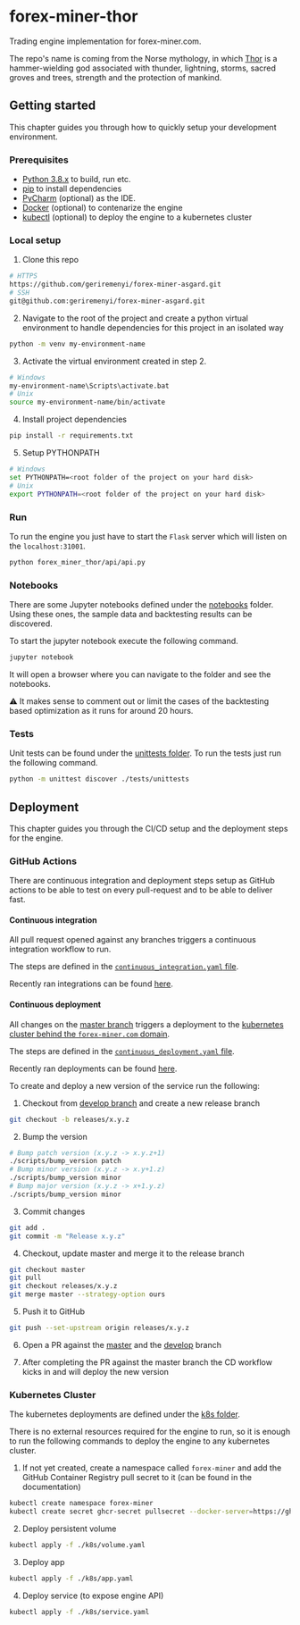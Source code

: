 # forex-miner-thor

Trading engine implementation for forex-miner.com. 

The repo's name is coming from the Norse mythology, in which [Thor](https://en.wikipedia.org/wiki/Thor) is a hammer-wielding god associated with thunder, lightning, storms, sacred groves and trees, strength and the protection of mankind.

## Getting started

This chapter guides you through how to quickly setup your development environment.

### Prerequisites

- [Python 3.8.x](https://www.python.org/) to build, run etc.
- [pip](https://pip.pypa.io/en/stable/) to install dependencies
- [PyCharm](https://www.jetbrains.com/pycharm/) (optional) as the IDE.
- [Docker](https://www.docker.com/products/docker-desktop) (optional) to contenarize the engine
- [kubectl](https://kubernetes.io/docs/tasks/tools/install-kubectl/) (optional) to deploy the engine to a kubernetes cluster

### Local setup

1. Clone this repo
```bash
# HTTPS
https://github.com/geriremenyi/forex-miner-asgard.git
# SSH
git@github.com:geriremenyi/forex-miner-asgard.git
```

2. Navigate to the root of the project and create a python virtual environment to handle dependencies for this project in an isolated way
```bash
python -m venv my-environment-name
```

3. Activate the virtual environment created in step 2.
```bash
# Windows
my-environment-name\Scripts\activate.bat
# Unix
source my-environment-name/bin/activate
```

4. Install project dependencies
```bash
pip install -r requirements.txt
```

5. Setup PYTHONPATH
```bash
# Windows
set PYTHONPATH=<root folder of the project on your hard disk>
# Unix
export PYTHONPATH=<root folder of the project on your hard disk>
```

### Run

To run the engine you just have to start the `Flask` server which will listen on the `localhost:31001`.

```bash
python forex_miner_thor/api/api.py
```

### Notebooks

There are some Jupyter notebooks defined under the [notebooks](notebooks) folder. Using these ones, the sample data and backtesting results can be discovered.

To start the jupyter notebook execute the following command.
```bash
jupyter notebook
```

It will open a browser where you can navigate to the folder and see the notebooks.

:warning: It makes sense to comment out or limit the cases of the backtesting based optimization as it runs for around 20 hours.

### Tests

Unit tests can be found under the [unittests folder](tests/unittests). To run the tests just run the following command.
```bash
python -m unittest discover ./tests/unittests
```

## Deployment

This chapter guides you through the CI/CD setup and the deployment steps for the engine.

### GitHub Actions

There are continuous integration and deployment steps setup as GitHub actions to be able to test on every pull-request and to be able to deliver fast. 

#### Continuous integration

All pull request opened against any branches triggers a continuous integration workflow to run.

The steps are defined in the [`continuous_integration.yaml` file](.github/workflows/continuous_integration.yaml).

Recently ran integrations can be found [here](https://github.com/geriremenyi/forex-miner-thor/actions?query=workflow%3A"Continuous+Integration").

#### Continuous deployment

All changes on the [master branch](https://github.com/geriremenyi/forex-miner-thor/tree/master) triggers a deployment to the [kubernetes cluster behind the `forex-miner.com` domain](https://github.com/geriremenyi/forex-miner-asgard).

The steps are defined in the [`continuous_deployment.yaml` file](.github/workflows/continuous_deployment.yaml).

Recently ran deployments can be found [here](https://github.com/geriremenyi/forex-miner-thor/actions?query=workflow%3A"Continuous+Deployment").

To create and deploy a new version of the service run the following:

1. Checkout from [develop branch](https://github.com/geriremenyi/forex-miner-thor/tree/master) and create a new release branch
```bash
git checkout -b releases/x.y.z
```

2. Bump the version
```bash
# Bump patch version (x.y.z -> x.y.z+1)
./scripts/bump_version patch
# Bump minor version (x.y.z -> x.y+1.z)
./scripts/bump_version minor
# Bump major version (x.y.z -> x+1.y.z)
./scripts/bump_version minor
```

3. Commit changes
```bash
git add .
git commit -m "Release x.y.z"
```

4. Checkout, update master and merge it to the release branch
```bash
git checkout master
git pull
git checkout releases/x.y.z
git merge master --strategy-option ours
```

5. Push it to GitHub
```bash
git push --set-upstream origin releases/x.y.z
```

6. Open a PR against the [master](https://github.com/geriremenyi/forex-miner-thor/tree/master) and the [develop](https://github.com/geriremenyi/forex-miner-thor/tree/develop) branch

7. After completing the PR against the master branch the CD workflow kicks in and will deploy the new version

### Kubernetes Cluster

The kubernetes deployments are defined under the [k8s folder](k8s).

There is no external resources required for the engine to run, so it is enough to run the following commands to deploy the engine to any kubernetes cluster.
1. If not yet created, create a namespace called `forex-miner` and add the GitHub Container Registry pull secret to it (can be found in the documentation)
```bash
kubectl create namespace forex-miner
kubectl create secret ghcr-secret pullsecret --docker-server=https://ghcr.io/ --docker-username=notneeded --docker-password={PULL_SECRET_VALUE}
```
2. Deploy persistent volume
```bash
kubectl apply -f ./k8s/volume.yaml
```
3. Deploy app
```bash
kubectl apply -f ./k8s/app.yaml
```
4. Deploy service (to expose engine API)
```bash
kubectl apply -f ./k8s/service.yaml
```
